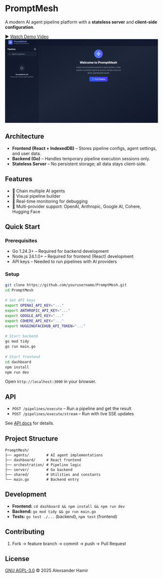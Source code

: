 # PromptMesh

A modern AI agent pipeline platform with a **stateless server** and **client-side configuration**.

 ▶️ [Watch Demo Video](https://cdn.jsdelivr.net/gh/AlexsanderHamir/assets@main/promptmash.mp4)
![PromptMesh Dashboard](home_page.png)


## Architecture

* **Frontend (React + IndexedDB)** – Stores pipeline configs, agent settings, and user data.
* **Backend (Go)** – Handles temporary pipeline execution sessions only.
* **Stateless Server** – No persistent storage; all data stays client-side.

## Features

* 🤖 Chain multiple AI agents
* 🔧 Visual pipeline builder
* 🔄 Real-time monitoring for debugging
* 🎯 Multi-provider support: OpenAI, Anthropic, Google AI, Cohere, Hugging Face

## Quick Start

### Prerequisites

* Go 1.24.3+ – Required for backend development
* Node.js 24.1.0+ – Required for frontend (React) development
* API keys – Needed to run pipelines with AI providers

### Setup

```bash
git clone https://github.com/yourusername/PromptMesh.git
cd PromptMesh

# Set API keys
export OPENAI_API_KEY="..."
export ANTHROPIC_API_KEY="..."
export GOOGLE_API_KEY="..."
export COHERE_API_KEY="..."
export HUGGINGFACEHUB_API_TOKEN="..."

# Start backend
go mod tidy
go run main.go

# Start frontend
cd dashboard
npm install
npm run dev
```

Open `http://localhost:3000` in your browser.

## API

* `POST /pipelines/execute` – Run a pipeline and get the result
* `POST /pipelines/execute/stream` – Run with live SSE updates

See [API docs](dashboard/src/api/api.md) for details.

## Project Structure

```
PromptMesh/
├── agents/        # AI agent implementations
├── dashboard/     # React frontend
├── orchestration/ # Pipeline logic
├── server/        # Go backend
├── shared/        # Utilities and constants
└── main.go        # Backend entry
```

## Development

* **Frontend:** `cd dashboard && npm install && npm run dev`
* **Backend:** `go mod tidy && go run main.go`
* **Tests:** `go test ./...` (backend), `npm test` (frontend)

## Contributing

1. Fork → feature branch → commit → push → Pull Request

## License

[GNU AGPL-3.0](LICENSE) © 2025 Alexsander Hamir
